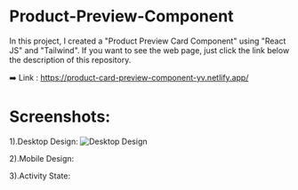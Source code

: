 # Product-Preview-Component
In this project, I created a "Product Preview Card Component" using "React JS" and "Tailwind". If you want to see the web page, just click the link below the description of this repository. 

➡️ Link : https://product-card-preview-component-yv.netlify.app/

# Screenshots:

1).Desktop Design:
![Desktop Design](https://github.com/vishalyv252/Product-Preview-Component/assets/105093020/7bb85bfd-9090-4c94-aaff-81377b1ec13e)

2).Mobile Design:

3).Activity State:

